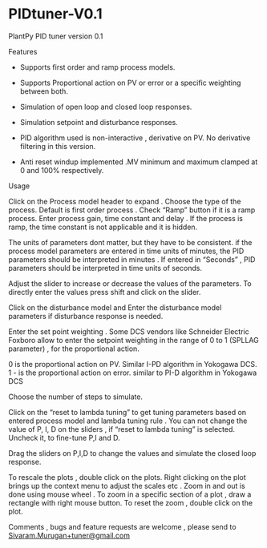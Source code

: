 # PIDtuner-V0.1

PlantPy PID tuner version 0.1

Features

- Supports  first order  and ramp process models.

- Supports Proportional action on PV or  error  or a specific weighting between both.

- Simulation of  open loop and closed loop responses.

- Simulation setpoint and disturbance responses.

- PID algorithm used is  non-interactive , derivative on PV. No derivative filtering in this version.

- Anti reset windup implemented .MV minimum and maximum clamped at 0 and 100% respectively.

Usage

Click on the Process model header to expand . Choose the type of the process. Default is first order process . Check “Ramp” button if it is a ramp process. 
Enter process gain, time constant and delay . If the process is ramp, the time constant is not applicable and it is hidden. 

The units of parameters dont matter, but they have to be consistent.  if the process model parameters are entered in time units of minutes, the PID parameters should be interpreted in minutes . If entered in “Seconds” , PID parameters should be interpreted in time units of seconds.

 Adjust the slider to increase or decrease the values of the parameters. To directly enter the values press  shift and click on the slider. 
 
Click on the disturbance model and Enter the disturbance model parameters if disturbance response is needed.

Enter the set point weighting .  Some DCS vendors  like Schneider Electric  Foxboro allow to enter the setpoint weighting  in the range of 0 to 1 (SPLLAG parameter) , for the proportional action. 

0  is the  proportional action on PV. Similar I-PD algorithm in Yokogawa DCS.  
1 - is the proportional action  on error.  similar to PI-D algorithm in Yokogawa DCS

Choose the number of steps to simulate.

Click on the “reset to lambda tuning”  to get tuning parameters based on entered process model and lambda tuning rule . You can not change the value of P, I, D on the sliders  , if “reset to lambda tuning” is selected. Uncheck it, to  fine-tune P,I and D.

Drag the sliders on P,I,D to change the values and simulate the closed loop response. 

To rescale the plots , double click on the plots. Right clicking on the plot brings up the context menu to adjust the scales etc . Zoom in and out is done using mouse wheel . To zoom in a specific section of a plot , draw a  rectangle with right mouse button. To reset the zoom , double click on the plot.



Comments ,  bugs and feature requests   are welcome , please send to  Sivaram.Murugan+tuner@gmail.com 
